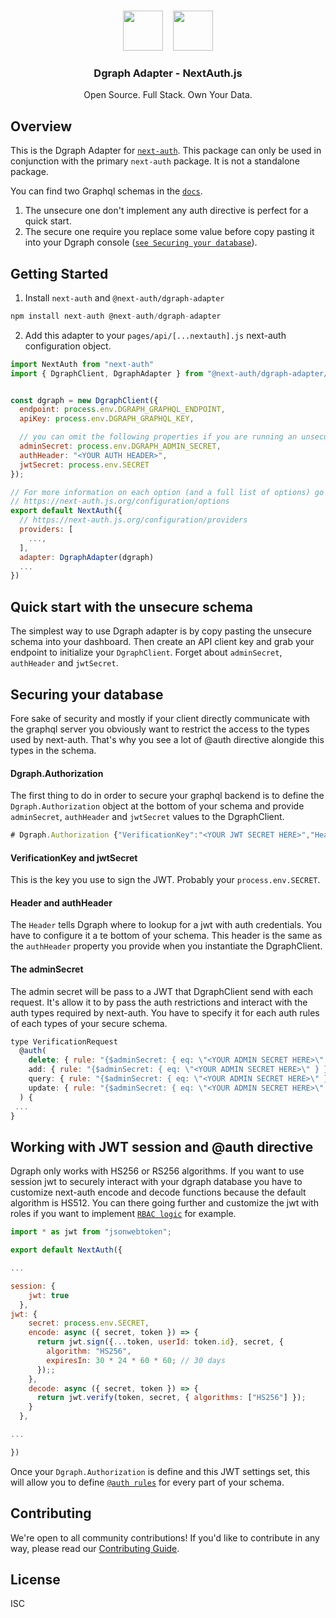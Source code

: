 <p align="center">
   <br/>
   <a href="https://next-auth.js.org" target="_blank"><img height="64px" src="https://next-auth.js.org/img/logo/logo-sm.png" /></a>&nbsp;&nbsp;&nbsp;&nbsp;<img height="64px" src="https://cloud.dgraph.io/logo.svg" />
   <h3 align="center"><b>Dgraph Adapter</b> - NextAuth.js</h3>
   <p align="center">
   Open Source. Full Stack. Own Your Data.
   </p>
   <!-- <p align="center" style="align: center;">
      <img src="https://github.com/nextauthjs/adapters/actions/workflows/release.yml/badge.svg" alt="CI Test" />
      <img src="https://img.shields.io/bundlephobia/minzip/@next-auth/prisma-adapter" alt="Bundle Size"/>
      <img src="https://img.shields.io/npm/v/@next-auth/prisma-adapter" alt="@next-auth/prisma-adapter Version" />
   </p> -->
</p>

## Overview

This is the Dgraph Adapter for [`next-auth`](https://next-auth.js.org). This package can only be used in conjunction with the primary `next-auth` package. It is not a standalone package.

You can find two Graphql schemas in the [`docs`](https://next-auth.js.org/adapters/dgraph/schema.gql).

1. The unsecure one don't implement any auth directive is perfect for a quick start.
2. The secure one require you replace some value before copy pasting it into your Dgraph console ([`see Securing your database`](#securing-your-database)).

## Getting Started

1. Install `next-auth` and `@next-auth/dgraph-adapter`

```js
npm install next-auth @next-auth/dgraph-adapter
```

2. Add this adapter to your `pages/api/[...nextauth].js` next-auth configuration object.

```js
import NextAuth from "next-auth"
import { DgraphClient, DgraphAdapter } from "@next-auth/dgraph-adapter/dgraphAdapter";


const dgraph = new DgraphClient({
  endpoint: process.env.DGRAPH_GRAPHQL_ENDPOINT,
  apiKey: process.env.DGRAPH_GRAPHQL_KEY,

  // you can omit the following properties if you are running an unsecure schema
  adminSecret: process.env.DGRAPH_ADMIN_SECRET,
  authHeader: "<YOUR AUTH HEADER>",
  jwtSecret: process.env.SECRET
});

// For more information on each option (and a full list of options) go to
// https://next-auth.js.org/configuration/options
export default NextAuth({
  // https://next-auth.js.org/configuration/providers
  providers: [
    ...,
  ],
  adapter: DgraphAdapter(dgraph)
  ...
})
```

## Quick start with the unsecure schema

The simplest way to use Dgraph adapter is by copy pasting the unsecure schema into your dashboard. Then create an API client key and grab your endpoint to initialize your `DgraphClient`. Forget about `adminSecret`, `authHeader` and `jwtSecret`.

## Securing your database

Fore sake of security and mostly if your client directly communicate with the graphql server you obviously want to restrict the access to the types used by next-auth. That's why you see a lot of @auth directive alongide this types in the schema.

#### Dgraph.Authorization

The first thing to do in order to secure your graphql backend is to define the `Dgraph.Authorization` object at the bottom of your schema and provide `adminSecret`, `authHeader` and `jwtSecret` values to the DgraphClient.

```js
# Dgraph.Authorization {"VerificationKey":"<YOUR JWT SECRET HERE>","Header":"<YOUR AUTH HEADER HERE>","Namespace":"YOUR CUSTOM NAMESPACE HERE","Algo":"HS256"}
```

#### VerificationKey and jwtSecret

This is the key you use to sign the JWT. Probably your `process.env.SECRET`.

#### Header and authHeader

The `Header` tells Dgraph where to lookup for a jwt with auth credentials. You have to configure it a te bottom of your schema. This header is the same as the `authHeader` property you provide when you instantiate the DgraphClient.

#### The adminSecret

The admin secret will be pass to a JWT that DgraphClient send with each request. It's allow it to by pass the auth restrictions and interact with the auth types required by next-auth. You have to specify it for each auth rules of each types of your secure schema.

```js
type VerificationRequest
  @auth(
    delete: { rule: "{$adminSecret: { eq: \"<YOUR ADMIN SECRET HERE>\" } }" },
    add: { rule: "{$adminSecret: { eq: \"<YOUR ADMIN SECRET HERE>\" } }" },
    query: { rule: "{$adminSecret: { eq: \"<YOUR ADMIN SECRET HERE>\" } }" },
    update: { rule: "{$adminSecret: { eq: \"<YOUR ADMIN SECRET HERE>\" } }" }
  ) {
 ...
}
```

## Working with JWT session and @auth directive

Dgraph only works with HS256 or RS256 algorithms. If you want to use session jwt to securely interact with your dgraph database you have to customize next-auth encode and decode functions because the default algorithm is HS512. You can there going further and customize the jwt with roles if you want to implement [`RBAC logic`](https://dgraph.io/docs/graphql/authorization/directive/#role-based-access-control) for example.

```js
import * as jwt from "jsonwebtoken";

export default NextAuth({

...

session: {
    jwt: true
  },
jwt: {
    secret: process.env.SECRET,
    encode: async ({ secret, token }) => {
      return jwt.sign({...token, userId: token.id}, secret, {
        algorithm: "HS256",
        expiresIn: 30 * 24 * 60 * 60; // 30 days
      });;
    },
    decode: async ({ secret, token }) => {
      return jwt.verify(token, secret, { algorithms: ["HS256"] });
    }
  },

...

})
```

Once your `Dgraph.Authorization` is define and this JWT settings set, this will allow you to define [`@auth rules`](https://dgraph.io/docs/graphql/authorization/authorization-overview/) for every part of your schema.

## Contributing

We're open to all community contributions! If you'd like to contribute in any way, please read our [Contributing Guide](https://github.com/nextauthjs/adapters/blob/main/CONTRIBUTING.md).

## License

ISC
